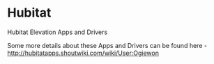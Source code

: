 # Hubitat
Hubitat Elevation Apps and Drivers

Some more details about these Apps and Drivers can be found here - http://hubitatapps.shoutwiki.com/wiki/User:Ogiewon
